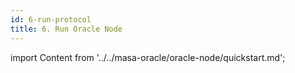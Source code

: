 ```yaml
---
id: 6-run-protocol
title: 6. Run Oracle Node
---
```


import Content from '../../masa-oracle/oracle-node/quickstart.md';

<Content />
